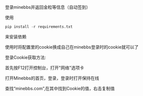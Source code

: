 登录minebbs并返回金粒等信息（自动签到）

使用

```python
pip install -r requirements.txt
```

来安装依赖

使用时将配置里的cookie换成自己在minebbs登录时的cookie就可以了

登录Cookie获取方法:

首先按F12打开控制台，打开"网络"选项卡

打开Minebbs的首页，登录，登录时打开保持在线

查找“minebbs.com”,在其中找到Cookie的值，右击复制值
